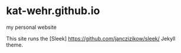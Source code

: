 # kat-wehr.github.io
my personal website

This site runs the [Sleek] https://github.com/janczizikow/sleek/ Jekyll theme. 
